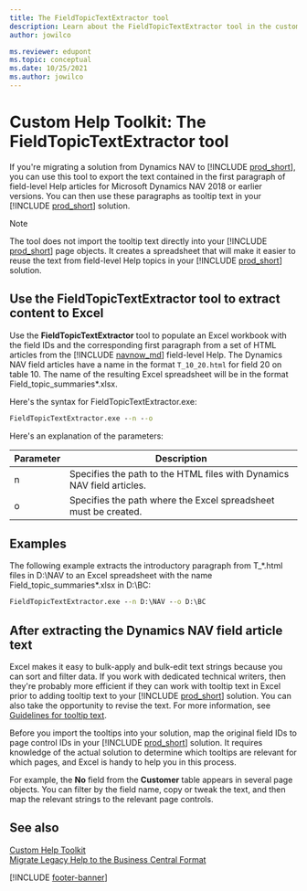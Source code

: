```yaml
---
title: The FieldTopicTextExtractor tool 
description: Learn about the FieldTopicTextExtractor tool in the custom Help toolkit for Business Central and how it can help you convert field-level Help from Dynamics NAV to the Business Central format. 
author: jowilco

ms.reviewer: edupont
ms.topic: conceptual
ms.date: 10/25/2021
ms.author: jowilco
---
```


# Custom Help Toolkit: The FieldTopicTextExtractor tool

If you're migrating a solution from Dynamics NAV to [!INCLUDE [prod_short](../developer/includes/prod_short.md)], you can use this tool to export the text contained in the first paragraph of field-level Help articles for Microsoft Dynamics NAV 2018 or earlier versions. You can then use these paragraphs as tooltip text in your [!INCLUDE [prod_short](../developer/includes/prod_short.md)] solution.  

> [!NOTE]
> The tool does not import the tooltip text directly into your [!INCLUDE [prod_short](../developer/includes/prod_short.md)] page objects. It creates a spreadsheet that will make it easier to reuse the text from field-level Help topics in your [!INCLUDE [prod_short](../developer/includes/prod_short.md)] solution.

## Use the FieldTopicTextExtractor tool to extract content to Excel

Use the **FieldTopicTextExtractor** tool to populate an Excel workbook with the field IDs and the corresponding first paragraph from a set of HTML articles from the [!INCLUDE [navnow_md](../developer/includes/navnow_md.md)] field-level Help. The Dynamics NAV field articles have a name in the format `T_10_20.html` for field 20 on table 10. The name of the resulting Excel spreadsheet will be in the format Field_topic_summaries\*.xlsx.

Here's the syntax for FieldTopicTextExtractor.exe:  

```cmd
FieldTopicTextExtractor.exe --n --o
```

Here's an explanation of the parameters:

|Parameter   |Description  |
|------------|-------------|
|n|Specifies the path to the HTML files with Dynamics NAV field articles. |
|o|Specifies the path where the Excel spreadsheet must be created.|

## Examples

The following example extracts the introductory paragraph from T_\*.html files in D:\NAV to an Excel spreadsheet with the name Field_topic_summaries\*.xlsx in D:\BC:

```cmd
FieldTopicTextExtractor.exe --n D:\NAV --o D:\BC
```

## After extracting the Dynamics NAV field article text

Excel makes it easy to bulk-apply and bulk-edit text strings because you can sort and filter data. If you work with dedicated technical writers, then they're probably more efficient if they can work with tooltip text in Excel prior to adding tooltip text to your [!INCLUDE [prod_short](../developer/includes/prod_short.md)] solution. You can also take the opportunity to revise the text. For more information, see [Guidelines for tooltip text](../user-assistance.md#guidelines-for-tooltip-text).  

Before you import the tooltips into your solution, map the original field IDs to page control IDs in your [!INCLUDE [prod_short](../developer/includes/prod_short.md)] solution. It requires knowledge of the actual solution to determine which tooltips are relevant for which pages, and Excel is handy to help you in this process.  

For example, the **No** field from the **Customer** table appears in several page objects. You can filter by the field name, copy or tweak the text, and then map the relevant strings to the relevant page controls.  

## See also

[Custom Help Toolkit](custom-help-toolkit.md)  
[Migrate Legacy Help to the Business Central Format](../upgrade/migrate-help.md)  

[!INCLUDE [footer-banner](../includes/footer-banner.md)]
